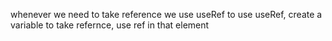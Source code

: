 whenever we need to take reference we use useRef
to use useRef, create a variable
to take refernce, use ref in that element